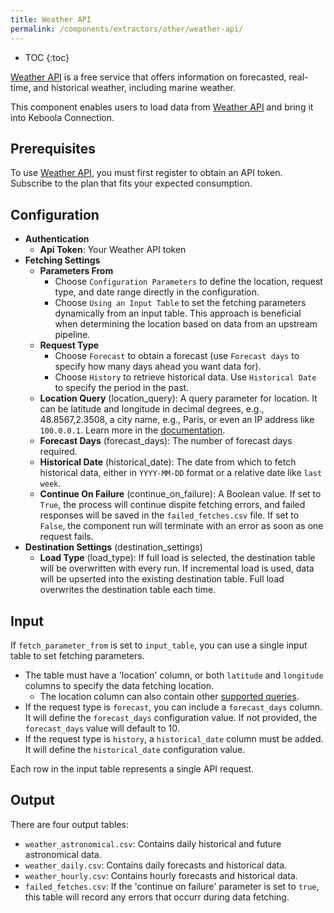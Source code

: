 ```yaml
---
title: Weather API
permalink: /components/extractors/other/weather-api/
---
```


* TOC
{:toc}

[Weather API](https://weatherapi.com) is a free service that offers information on forecasted, real-time, and historical weather, including marine weather.

This component enables users to load data from [Weather API](https://weatherapi.com) and bring it into Keboola Connection.

## Prerequisites

To use [Weather API](https://weatherapi.com), you must first register to obtain an API token.
Subscribe to the plan that fits your expected consumption.

## Configuration

* **Authentication**
    * **Api Token**: Your Weather API token
* **Fetching Settings**
    * **Parameters From** 
      - Choose `Configuration Parameters` to define the location, request type, and date range directly in the configuration.
      - Choose `Using an Input Table` to set the fetching parameters dynamically from an input table. This approach is beneficial when determining the location based on data from an upstream pipeline. 
    * **Request Type**  
      * Choose `Forecast` to obtain a forecast (use `Forecast days` to specify how many days ahead you want data for). 
      * Choose `History` to retrieve historical data. Use `Historical Date` to specify the period in the past.
    * **Location Query** (location_query): A query parameter for location. It can be latitude and longitude in decimal degrees, e.g., 48.8567,2.3508, a city name, e.g., Paris, or even an IP address like `100.0.0.1`. Learn more in the [documentation](https://www.weatherapi.com/docs/).
    * **Forecast Days** (forecast_days): The number of forecast days required.
    * **Historical Date** (historical_date): The date from which to fetch historical data, either in `YYYY-MM-DD` format or a relative date like `last week`.
    * **Continue On Failure** (continue_on_failure): A Boolean value. If set to `True`, the process will continue dispite fetching errors, and failed responses will be saved in the `failed_fetches.csv` file. 
  If set to `False`, the component run will terminate with an error as soon as one request fails.
* **Destination Settings** (destination_settings)
    * **Load Type** (load_type): If full load is selected, the destination table will be overwritten with every run. If incremental load is used, data will be upserted into the existing destination table. Full load overwrites the destination table each time.

## Input
If `fetch_parameter_from` is set to `input_table`, you can use a single input table to set fetching parameters.

* The table must have a 'location' column, or both `latitude` and `longitude` columns to specify the data fetching location.
  * The location column can also contain other [supported queries](https://www.weatherapi.com/docs/).
* If the request type is `forecast`, you can include a `forecast_days` column. It will define the `forecast_days` configuration value. If not provided, the `forecast_days` value will default to 10.
* If the request type is `history`, a `historical_date` column must be added. It will define the `historical_date` configuration value.

Each row in the input table represents a single API request.

## Output
There are four output tables:

- `weather_astronomical.csv`: Contains daily historical and future astronomical data.
- `weather_daily.csv`: Contains daily forecasts and historical data.
- `weather_hourly.csv`: Contains hourly forecasts and historical data.
- `failed_fetches.csv`: If the 'continue on failure' parameter is set to `true`, this table will record any errors that occurr during data fetching.
